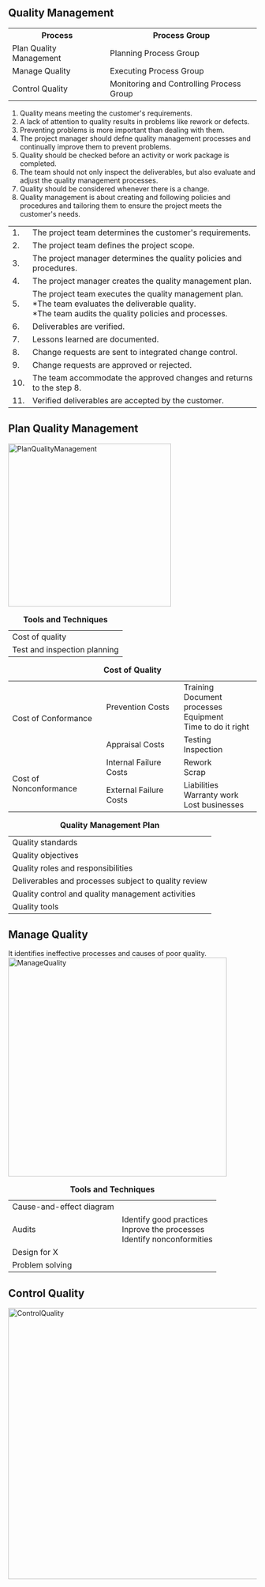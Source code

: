 <h2>Quality Management</h2>

<table>
<tr><th>Process</th><th>Process Group</th></tr>
<tr><td>Plan Quality Management</td><td>Planning Process Group</td></tr>
<tr><td>Manage Quality</td><td>Executing Process Group</td></tr>
<tr><td>Control Quality</td><td>Monitoring and Controlling Process Group</td></tr>
</table>

1. Quality means meeting the customer's requirements.<br>
2. A lack of attention to quality results in problems like rework or defects.<br>
3. Preventing problems is more important than dealing with them.<br>
4. The project manager should defne quality management processes and continually improve them to prevent problems.<br>
5. Quality should be checked before an activity or work package is completed.<br>
5. The team should not only inspect the deliverables, but also evaluate and adjust the quality management processes.<br>
6. Quality should be considered whenever there is a change.<br>
7. Quality management is about creating and following policies and procedures and tailoring them to ensure the project meets the customer's needs.<br>

<table>
  <tr><td>1. </td><td>The project team determines the customer's requirements.</td></tr>
  <tr><td>2. </td><td>The project team defines the project scope.</td></tr>
  <tr><td>3. </td><td>The project manager determines the quality policies and procedures.</td></tr>
  <tr><td>4. </td><td>The project manager creates the quality management plan.</td></tr>
  <tr><td>5. </td><td>The project team executes the quality management plan.<br>
    *The team evaluates the deliverable quality.<br>
    *The team audits the quality policies and processes.</td></tr>
  <tr><td>6. </td><td>Deliverables are verified.</td></tr>
  <tr><td>7. </td><td>Lessons learned are documented.</td></tr>
  <tr><td>8. </td><td>Change requests are sent to integrated change control.</td></tr>
  <tr><td>9. </td><td>Change requests are approved or rejected.</td></tr>
  <tr><td>10. </td><td>The team accommodate the approved changes and returns to the step 8.</td></tr>
  <tr><td>11. </td><td>Verified deliverables are accepted by the customer.</td></tr>
  </table>

<h2>Plan Quality Management</h2>
<img width="330" alt="PlanQualityManagement" src="https://user-images.githubusercontent.com/3501210/103592429-5eaa9d00-4f36-11eb-9e9c-dd729dceaa43.PNG">

<table>
  <caption><b>Tools and Techniques</b></caption>
  <tr><td>Cost of quality</td></tr>
  <tr><td>Test and inspection planning</td></tr>
</table>

<table>
  <caption><b>Cost of Quality</b></caption>
  <tr><td rowspan="2">Cost of Conformance</td><td>Prevention Costs</td><td>Training<br>Document processes<br>Equipment<br>Time to do it right</td></tr>
  <tr><td>Appraisal Costs</td><td>Testing<br>Inspection</td></tr>
  <tr><td rowspan="2">Cost of Nonconformance</td><td>Internal Failure Costs</td><td>Rework<br>Scrap</td></tr>
  <tr><td>External Failure Costs</td><td>Liabilities<br>Warranty work<br>Lost businesses</td></tr>
</table>
  
<table>
  <caption><b>Quality Management Plan</b></caption>
  <tr><td>Quality standards</td></tr>
  <tr><td>Quality objectives</td></tr>
  <tr><td>Quality roles and responsibilities</td></tr>
  <tr><td>Deliverables and processes subject to quality review</td></tr>
  <tr><td>Quality control and quality management activities</td></tr>
  <tr><td>Quality tools</td></tr>
</table>

<h2>Manage Quality</h2>
It identifies ineffective processes and causes of poor quality.

<img width="443" alt="ManageQuality" src="https://user-images.githubusercontent.com/3501210/103595350-8c93df80-4f3e-11eb-9fab-dab46ec9bbca.PNG">

<table>
  <caption><b>Tools and Techniques</b></caption>
  <tr><td>Cause-and-effect diagram</td><td></td></tr>
  <tr><td>Audits</td><td>Identify good practices<br>Inprove the processes<br>Identify nonconformities</td></tr>
  <tr><td>Design for X</td><td></td></tr>
  <tr><td>Problem solving</td><td></td></tr>
</table>

<h2>Control Quality</h2>
<img width="549" alt="ControlQuality" src="https://user-images.githubusercontent.com/3501210/103598877-0cbe4300-4f47-11eb-8641-3a442ebca173.PNG">
